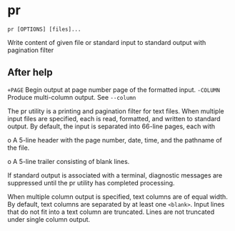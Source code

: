 # pr

```
pr [OPTIONS] [files]...
```

Write content of given file or standard input to standard output with pagination filter

## After help

`+PAGE`           Begin output at page number page of the formatted input.
`-COLUMN`         Produce multi-column output. See `--column`

The pr utility is a printing and pagination filter
for text files.  When multiple input files are specified,
each is read, formatted, and written to standard
output.  By default, the input is separated
into 66-line pages, each with

o   A 5-line header with the page number, date,
time, and the pathname of the file.

o   A 5-line trailer consisting of blank lines.

If standard output is associated with a terminal,
diagnostic messages are suppressed until the pr
utility has completed processing.

When multiple column output is specified, text columns
are of equal width. By default, text columns
are separated by at least one `<blank>`.  Input lines
that do not fit into a text column are truncated.
Lines are not truncated under single column output.
